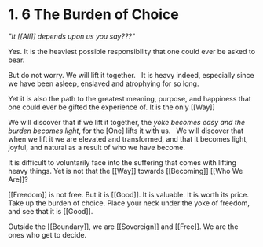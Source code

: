 # 1. 6 The Burden of Choice
_"It [[All]] depends upon us you say???"_

Yes. It is the heaviest possible responsibility that one could ever be asked to bear. 

But do not worry. We will lift it together. 
 
It is heavy indeed, especially since we have been asleep, enslaved and atrophying for so long. 

Yet it is also the path to the greatest meaning, purpose, and happiness that one could ever be gifted the experience of. It is the only [[Way]] 

We will discover that if we lift it together, the _yoke becomes easy and the burden becomes light_, for the [One] lifts it with us. 
 
We will discover that when we lift it we are elevated and transformed, and that it becomes light, joyful, and natural as a result of who we have become.

It is difficult to voluntarily face into the suffering that comes with lifting heavy things. Yet is not that the [[Way]] towards [[Becoming]] [[Who We Are]]? 

[[Freedom]] is not free. But it is [[Good]]. It is valuable. It is worth its price. Take up the burden of choice. Place your neck under the yoke of freedom, and see that it is [[Good]].

Outside the [[Boundary]], we are [[Sovereign]] and [[Free]]. We are the ones who get to decide. 


